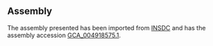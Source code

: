 
Assembly
--------

The assembly presented has been imported from 
[INSDC](http://www.insdc.org) and has the assembly accession
[GCA\_004918575.1](http://www.ebi.ac.uk/ena/data/view/GCA_004918575.1).

